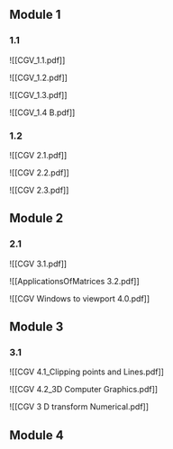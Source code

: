 ## Module 1

### 1.1
![[CGV_1.1.pdf]]


![[CGV_1.2.pdf]]

![[CGV_1.3.pdf]]

![[CGV_1.4 B.pdf]]

### 1.2

![[CGV 2.1.pdf]]

![[CGV 2.2.pdf]]

![[CGV 2.3.pdf]]


## Module 2

### 2.1

![[CGV 3.1.pdf]]

![[ApplicationsOfMatrices 3.2.pdf]]

![[CGV Windows to viewport 4.0.pdf]]


## Module 3

### 3.1
![[CGV 4.1_Clipping points and Lines.pdf]]



![[CGV 4.2_3D Computer Graphics.pdf]]


![[CGV 3 D transform Numerical.pdf]]


## Module 4
